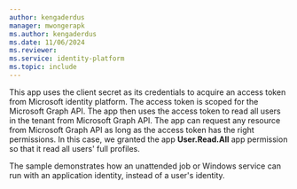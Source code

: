 ```yaml
---
author: kengaderdus
manager: mwongerapk
ms.author: kengaderdus
ms.date: 11/06/2024
ms.reviewer:
ms.service: identity-platform
ms.topic: include
---
```


This app uses the client secret as its credentials to acquire an access token from Microsoft identity platform. The access token is scoped for the Microsoft Graph API. The app then uses the access token to read all users in the tenant from Microsoft Graph API. The app can request any resource from Microsoft Graph API as long as the access token has the right permissions. In this case, we granted the app **User.Read.All** app permission so that it read all users' full profiles.

The sample demonstrates how an unattended job or Windows service can run with an application identity, instead of a user's identity.